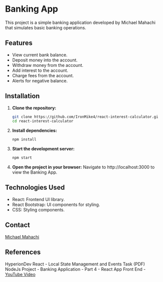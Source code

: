 # Banking App

This project is a simple banking application developed by Michael Mahachi that simulates basic banking operations.

## Features

- View current bank balance.
- Deposit money into the account.
- Withdraw money from the account.
- Add interest to the account.
- Charge fees from the account.
- Alerts for negative balance.

## Installation

1. **Clone the repository:**

   ```bash
   git clone https://github.com/IronMike4/react-interest-calculator.git
   cd react-interest-calculator

   ```

2. **Install dependencies:**

   ```bash
   npm install

   ```

3. **Start the development server:**

   ```bash
   npm start

   ```

4. **Open the project in your browser:**
   Navigate to http://localhost:3000 to view the Banking App.

## Technologies Used

- React: Frontend UI library.
- React Bootstrap: UI components for styling.
- CSS: Styling components.

## Contact

[Michael Mahachi](mikhach@gmail.com)

## References

HyperionDev React - Local State Management and Events Task (PDF)
NodeJs Project - Banking Application - Part 4 - React App Front End - [YouTube Video](https://www.youtube.com/watch?v=nZubt9c7WGc)
